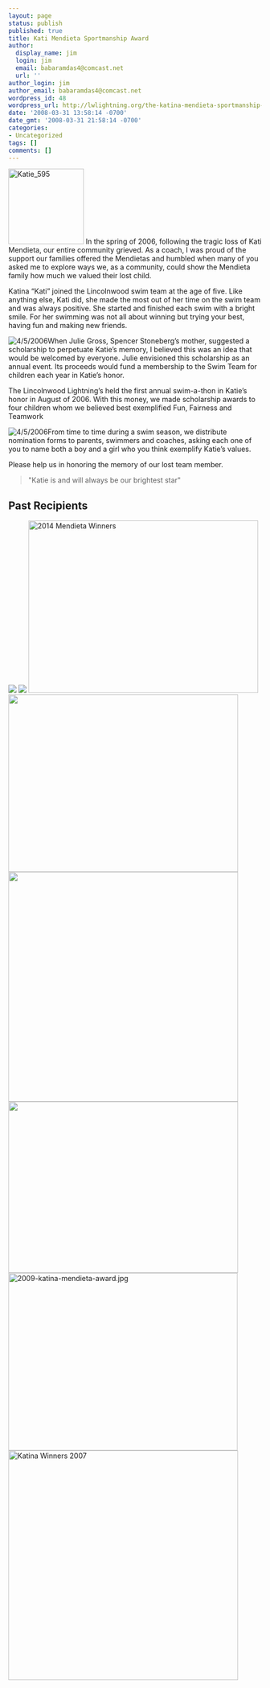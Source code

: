 ```yaml
---
layout: page
status: publish
published: true
title: Kati Mendieta Sportmanship Award
author:
  display_name: jim
  login: jim
  email: babaramdas4@comcast.net
  url: ''
author_login: jim
author_email: babaramdas4@comcast.net
wordpress_id: 48
wordpress_url: http://lwlightning.org/the-katina-mendieta-sportmanship-award/
date: '2008-03-31 13:58:14 -0700'
date_gmt: '2008-03-31 21:58:14 -0700'
categories:
- Uncategorized
tags: []
comments: []
---
```

<img class='page-thumb page-thumb-left' src="/wp-content/uploads/2008/03/Katie_595-150x150.jpg" alt="Katie_595" width="150" height="150" />
In the spring of 2006, following the tragic loss of Kati Mendieta, our entire community grieved. As a coach, I was proud of the support our families offered the Mendietas and humbled when many of you asked me to explore ways we, as a community, could show the Mendieta family how much we valued their lost child.

Katina &ldquo;Kati&rdquo; joined the Lincolnwood swim team at the age of five. Like anything else, Kati did, she made the most out of her time on the swim team and was always positive. She started and finished each swim with a bright smile. For her swimming was not all about winning but trying your best, having fun and making new friends.

<img class='page-thumb page-thumb-right'  title="4/5/2006" src="/images/katina_mendiata/katina_article_image.jpg" alt="4/5/2006" />When Julie Gross, Spencer Stoneberg&rsquo;s mother, suggested a scholarship to perpetuate Katie&rsquo;s memory, I believed this was an idea that would be welcomed by everyone. Julie envisioned this scholarship as an annual event. Its proceeds would fund a membership to the Swim Team for children each year in Katie&rsquo;s honor.

The Lincolnwood Lightning&rsquo;s held the first annual swim-a-thon in Katie&rsquo;s honor in August of 2006. With this money, we made scholarship awards to four children whom we believed best exemplified Fun, Fairness and Teamwork

<img class="page-thumb page-thumb-left" title="4/5/2006" src="/images/katina_mendiata/katina_article_image2.jpg" alt="4/5/2006" />From time to time during a swim season, we distribute nomination forms to parents, swimmers and coaches, asking each one of you to name both a boy and a girl who you think exemplify Katie&rsquo;s values.

Please help us in honoring the memory of our lost team member.

<blockquote class='clearfix'>"Katie is and will always be our brightest star"</blockquote>


## Past Recipients

<img src="/images/katina_mendiata/2016_winners_small.jpeg" />

<img src="/images/katina_mendiata/2015_winners_small.jpeg" />

<img class="aligncenter size-full wp-image-824" src="/wp-content/uploads/2008/03/P1090372.jpg" alt="2014 Mendieta Winners" width="457" height="343" />

<img class="aligncenter size-full wp-image-703" title="katina_2013" src="/wp-content/uploads/2013/12/katina_2013.jpg" alt="" width="457" height="353" />

<img class="wp-image-583 aligncenter" title="2012 Katina Mendieta Winners" src="/wp-content/uploads/2008/03/2012-7-31-Katina-Mendieta-Winners-005-1024x768.jpg" alt="" width="457" />

<img class="size-large wp-image-423 aligncenter" title="2011 katie winners 1280x960" src="/wp-content/uploads/2008/03/2011-katie-winners-1280x960-1024x768.jpg" alt="" width="457" height="341" />

<img class="aligncenter" src="/wp-content/uploads/2009/08/2009-katina-mendieta-award.jpg" alt="2009-katina-mendieta-award.jpg" width="456" height="353" />

<img class="ZenphotoPress_thumb aligncenter" width="457" title="Katina Winners 2007" src="/images/katina_mendiata/2007_winners.jpg" alt="Katina Winners 2007" />
